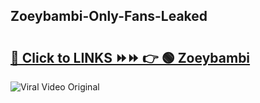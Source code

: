 
 ## Zoeybambi-Only-Fans-Leaked

# <h2><a href="https://clipsfans.com/Zoeybambi&ref=git">🔗 Click to LINKS ⏩⏩ 👉 🟢 Zoeybambi </a></h2>

<a href="https://clipsfans.com/Zoeybambi&ref=git" rel="nofollow" data-target="animated-image.originalLink"><img src="https://i.ibb.co.com/xMMVF88/686577567.gif" alt="Viral Video Original" style="max-width: 100%; display: inline-block;" data-target="animated-image.originalImage"></a>
